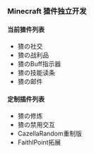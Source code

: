 ### Minecraft 猹件独立开发

#### 当前猹件列表
+ 猹の社交
+ 猹の战利品
+ 猹のBuff指示器
+ 猹の技能读条
+ 猹の邮件

#### 定制插件列表
+ 猹の修炼
+ 猹の禁用交互
+ CazellaRandom重制版
+ FaithlPoint拓展
